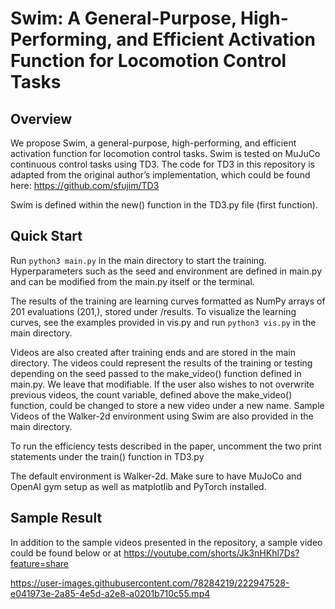 # Swim: A General-Purpose, High-Performing, and Efficient Activation Function for Locomotion Control Tasks

## Overview
We propose Swim, a general-purpose, high-performing, and efficient activation function for locomotion control tasks. Swim is tested on MuJuCo continuous control tasks using TD3. The code for TD3 in this repository is adapted from the original author’s implementation, which could be found here: https://github.com/sfujim/TD3

Swim is defined within the new() function in the TD3.py file (first function).

## Quick Start

Run `python3 main.py` in the main directory to start the training. Hyperparameters such as the seed and environment are defined in main.py and can be modified from the main.py itself or the terminal. 

The results of the training are learning curves formatted as NumPy arrays of 201 evaluations (201,), stored under /results. To visualize the learning curves, see the examples provided in vis.py and run `python3 vis.py` in the main directory. 

Videos are also created after training ends and are stored in the main directory. The videos could represent the results of the training or testing depending on the seed passed to the make_video() function defined in main.py. We leave that modifiable. If the user also wishes to not overwrite previous videos, the count variable, defined above the make_video() function, could be changed to store a new video under a new name. Sample Videos of the Walker-2d environment using Swim are also provided in the main directory.

To run the efficiency tests described in the paper, uncomment the two print statements under the train() function in TD3.py 

The default environment is Walker-2d. Make sure to have MuJoCo and OpenAI gym setup as well as matplotlib and PyTorch installed.

## Sample Result
In addition to the sample videos presented in the repository, a sample video could be found below or at https://youtube.com/shorts/Jk3nHKhl7Ds?feature=share


https://user-images.githubusercontent.com/78284219/222947528-e041973e-2a85-4e5d-a2e8-a0201b710c55.mp4


